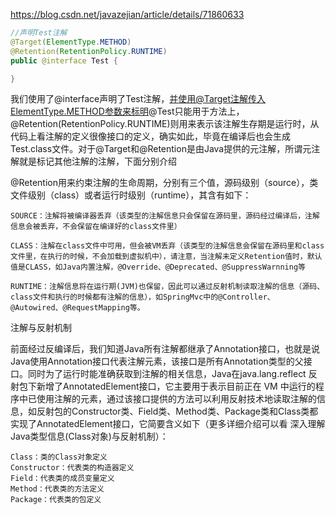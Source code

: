 https://blog.csdn.net/javazejian/article/details/71860633

```java
//声明Test注解
@Target(ElementType.METHOD)
@Retention(RetentionPolicy.RUNTIME)
public @interface Test {

} 
```

我们使用了@interface声明了Test注解，并使用@Target注解传入ElementType.METHOD参数来标明@Test只能用于方法上，@Retention(RetentionPolicy.RUNTIME)则用来表示该注解生存期是运行时，从代码上看注解的定义很像接口的定义，确实如此，毕竟在编译后也会生成Test.class文件。对于@Target和@Retention是由Java提供的元注解，所谓元注解就是标记其他注解的注解，下面分别介绍

@Retention用来约束注解的生命周期，分别有三个值，源码级别（source），类文件级别（class）或者运行时级别（runtime），其含有如下：

    SOURCE：注解将被编译器丢弃（该类型的注解信息只会保留在源码里，源码经过编译后，注解信息会被丢弃，不会保留在编译好的class文件里）
    
    CLASS：注解在class文件中可用，但会被VM丢弃（该类型的注解信息会保留在源码里和class文件里，在执行的时候，不会加载到虚拟机中），请注意，当注解未定义Retention值时，默认值是CLASS，如Java内置注解，@Override、@Deprecated、@SuppressWarnning等
    
    RUNTIME：注解信息将在运行期(JVM)也保留，因此可以通过反射机制读取注解的信息（源码、class文件和执行的时候都有注解的信息），如SpringMvc中的@Controller、@Autowired、@RequestMapping等。


注解与反射机制

前面经过反编译后，我们知道Java所有注解都继承了Annotation接口，也就是说　Java使用Annotation接口代表注解元素，该接口是所有Annotation类型的父接口。同时为了运行时能准确获取到注解的相关信息，Java在java.lang.reflect 反射包下新增了AnnotatedElement接口，它主要用于表示目前正在 VM 中运行的程序中已使用注解的元素，通过该接口提供的方法可以利用反射技术地读取注解的信息，如反射包的Constructor类、Field类、Method类、Package类和Class类都实现了AnnotatedElement接口，它简要含义如下（更多详细介绍可以看 深入理解Java类型信息(Class对象)与反射机制）：

    Class：类的Class对象定义 　
    Constructor：代表类的构造器定义 　
    Field：代表类的成员变量定义
    Method：代表类的方法定义 　
    Package：代表类的包定义
